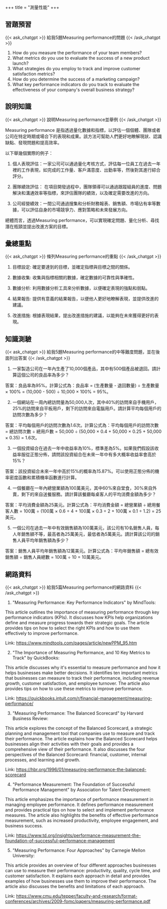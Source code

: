 +++
title = "測量性能"
+++
## 習題預習
{{< ask_chatgpt >}}
給我5題Measuring performance的問題
{{< /ask_chatgpt >}}



1. How do you measure the performance of your team members?
2. What metrics do you use to evaluate the success of a new product launch?
3. What strategies do you employ to track and improve customer satisfaction metrics?
4. How do you determine the success of a marketing campaign?
5. What key performance indicators do you track to evaluate the effectiveness of your company's overall business strategy?   

## 說明知識
{{< ask_chatgpt >}}
說明Measuring performance並舉例
{{< /ask_chatgpt >}}



Measuring performance 是指透過量化數據和指標，以評估一個個體、團隊或者公司在特定時期或場合下的表現和成果。該方法可幫助人們更好地瞭解現狀、認識缺點、發現問題和提高效率。

以下舉幾個實際的例子：

1. 個人表現評估：一家公司可以通過量化考核方式，評估每一位員工在過去一年裡的工作表現，如完成的工作量、客戶滿意度、出勤率等，然後對其進行綜合評分。

2. 團隊績效評估： 在項目開發過程中，團隊領導可以通過跟蹤組員的進度、問題解決和溝通效率等指標，來評估團隊的績效，以及確定需要改進的方向。

3. 公司經營績效：一間公司通過搜集和分析財務報表、銷售額、市場佔有率等數據，可以評估自身的市場競爭力、應對策略和未來發展方向。

總體而言，透過Measuring performance，可以實現確定問題、量化分析、尋找潛在瓶頸並提出改進方案的目標。   

## 彙總重點
{{< ask_chatgpt >}}
條列Measuring performance的重點
{{< /ask_chatgpt >}}



1. 目標設定: 確定要達到的目標，並確定指標與目標之間的關係。

2. 數據收集: 收集與指標相關的數據，確定數據的可靠性與準確性。

3. 數據分析: 利用數據分析工具來分析數據，以便確定表現的強點和弱點。

4. 結果報告: 提供有意義的結果報告，以便他人更好地瞭解表現，並提供改進的建議。

5. 改進措施: 根據表現結果，提出改進措施的建議，以能夠在未來獲得更好的表現。   

## 知識測驗
{{< ask_chatgpt >}}
給我5題Measuring performance的中等難度問題，並在後面列出答案
{{< /ask_chatgpt >}}



1. 一家製造公司在一年內生產了10,000個產品，其中有500個產品被退回。請計算這個公司的良品率為多少？

答案：良品率為95%。計算公式為：良品率 = (生產數量 - 退回數量) ÷ 生產數量 × 100% = (10,000 - 500) ÷ 10,000 × 100% = 95%。

2. 一個網站在一周內總訪問量為50,000人次，其中40%的訪問來自手機用戶，25%的訪問來自平板用戶，剩下的訪問來自電腦用戶。請計算平均每個用戶的訪問次數為多少？

答案：平均每個用戶的訪問次數為1.6次。計算公式為：平均每個用戶的訪問次數 = 總訪問次數 ÷ 總用戶數 = 50,000 ÷ (50,000 × 0.4 + 50,000 × 0.25 + 50,000 × 0.35) = 1.6次。

3. 一個投資組合在過去一年中收益率為10%，標準差為5%。如果我們假設該收益率服從正態分佈，請問該投資組合在未來一年中有多大概率收益率會高於15%？

答案：該投資組合未來一年中高於15%的概率為15.87%。可以使用正態分佈的機率密度函數和累積機率函數進行計算。

4. 一個餐廳在一年內總營業額為100萬美元，其中60%來自堂食，30%來自外賣，剩下的來自送餐服務。請計算該餐廳每桌客人的平均消費金額為多少？

答案：平均消費金額為25美元。計算公式為：平均消費金額 = 總營業額 ÷ 總用餐客人數 = 100萬 ÷ (100萬 × 0.6 ÷ 4 + 100萬 × 0.3 ÷ 2 + 100萬 × 0.1 ÷ 1.2) = 25美元。

5. 一個公司在過去一年中有效銷售額為100萬美元，該公司有10名銷售人員，每人年銷售額不等，最高者為25萬美元，最低者為5萬美元。請計算該公司的銷售人員平均年銷售額為多少？

答案：銷售人員平均年銷售額為12萬美元。計算公式為：平均年銷售額 = 總有效銷售額 ÷ 銷售人員總數 = 100萬 ÷ 10 = 10萬美元。   

## 網路資料
{{< ask_chatgpt >}}
給我5篇Measuring performance的網路資料
{{< /ask_chatgpt >}}



1. "Measuring Performance: Key Performance Indicators" by MindTools:

This article outlines the importance of measuring performance through key performance indicators (KPIs). It discusses how KPIs help organizations define and measure progress towards their strategic goals. The article provides tips on how to select the right KPIs and how to use them effectively to improve performance.

Link: https://www.mindtools.com/pages/article/newPPM_95.htm

2. "The Importance of Measuring Performance, and 10 Key Metrics to Track" by QuickBooks:

This article discusses why it's essential to measure performance and how it helps businesses make better decisions. It identifies ten important metrics that businesses can measure to track their performance, including revenue growth, customer satisfaction, and employee turnover. The article also provides tips on how to use these metrics to improve performance.

Link: https://quickbooks.intuit.com/r/financial-management/measuring-performance/

3. "Measuring Performance: The Balanced Scorecard" by Harvard Business Review:

This article explores the concept of the Balanced Scorecard, a strategic planning and management tool that companies use to measure and track their performance. The article explains how the Balanced Scorecard helps businesses align their activities with their goals and provides a comprehensive view of their performance. It also discusses the four perspectives of the Balanced Scorecard: financial, customer, internal processes, and learning and growth.

Link: https://hbr.org/1996/01/measuring-performance-the-balanced-scorecard

4. "Performance Measurement: The Foundation of Successful Performance Management" by Association for Talent Development:

This article emphasizes the importance of performance measurement in managing employee performance. It defines performance measurement and provides practical tips on how to select and implement performance measures. The article also highlights the benefits of effective performance measurement, such as increased productivity, employee engagement, and business success.

Link: https://www.td.org/insights/performance-measurement-the-foundation-of-successful-performance-management

5. "Measuring Performance: Four Approaches" by Carnegie Mellon University:

This article provides an overview of four different approaches businesses can use to measure their performance: productivity, quality, cycle time, and customer satisfaction. It explains each approach in detail and provides examples of how businesses use them to improve their performance. The article also discusses the benefits and limitations of each approach.

Link: https://www.cmu.edu/tepper/faculty-and-research/format-conferences/archives/2009-fomc/papers/measuring-performance.pdf   

